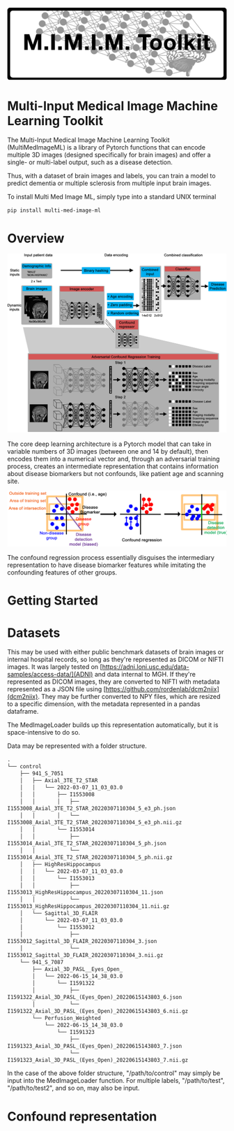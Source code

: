 ![ze logo](https://raw.githubusercontent.com/mleming/MultiMedImageML/main/.images/logo.png)

Multi-Input Medical Image Machine Learning Toolkit
==================================================

The Multi-Input Medical Image Machine Learning Toolkit (MultiMedImageML) is a library of Pytorch functions that can encode multiple 3D images (designed specifically for brain images) and offer a single- or multi-label output, such as a disease detection.

Thus, with a dataset of brain images and labels, you can train a model to predict dementia or multiple sclerosis from multiple input brain images.

To install Multi Med Image ML, simply type into a standard UNIX terminal

    pip install multi-med-image-ml


Overview
========

![ze figure](https://raw.githubusercontent.com/mleming/MultiMedImageML/main/.images/model_diagram.png)

The core deep learning architecture is a Pytorch model that can take in variable numbers of 3D images (between one and 14 by default), then encodes them into a numerical vector and, through an adversarial training process, creates an intermediate representation that contains information about disease biomarkers but not confounds, like patient age and scanning site.

![ze regress figure](https://raw.githubusercontent.com/mleming/MultiMedImageML/main/.images/regress_figure.png)

The confound regression process essentially disguises the intermediary representation to have disease biomarker features while imitating the confounding features of other groups.

Getting Started
===============

Datasets
========

This may be used with either public benchmark datasets of brain images or internal hospital records, so long as they're represented as DICOM or NIFTI images. It was largely tested on [https://adni.loni.usc.edu/data-samples/access-data/](ADNI) and data internal to MGH. If they're represented as DICOM images, they are converted to NIFTI with metadata represented as a JSON file using [https://github.com/rordenlab/dcm2niix](dcm2niix). They may be further converted to NPY files, which are resized to a specific dimension, with the metadata represented in a pandas dataframe.

The MedImageLoader builds up this representation automatically, but it is space-intensive to do so.

Data may be represented with a folder structure.

```
.
└── control
    ├── 941_S_7051
    │   ├── Axial_3TE_T2_STAR
    │   │   └── 2022-03-07_11_03_03.0
    │   │       ├── I1553008
    │   │       │   ├── I1553008_Axial_3TE_T2_STAR_20220307110304_5_e3_ph.json
    │   │       │   └── I1553008_Axial_3TE_T2_STAR_20220307110304_5_e3_ph.nii.gz
    │   │       └── I1553014
    │   │           ├── I1553014_Axial_3TE_T2_STAR_20220307110304_5_ph.json
    │   │           └── I1553014_Axial_3TE_T2_STAR_20220307110304_5_ph.nii.gz
    │   ├── HighResHippocampus
    │   │   └── 2022-03-07_11_03_03.0
    │   │       └── I1553013
    │   │           ├── I1553013_HighResHippocampus_20220307110304_11.json
    │   │           └── I1553013_HighResHippocampus_20220307110304_11.nii.gz
    │   └── Sagittal_3D_FLAIR
    │       └── 2022-03-07_11_03_03.0
    │           └── I1553012
    │               ├── I1553012_Sagittal_3D_FLAIR_20220307110304_3.json
    │               └── I1553012_Sagittal_3D_FLAIR_20220307110304_3.nii.gz
    └── 941_S_7087
        ├── Axial_3D_PASL__Eyes_Open_
        │   └── 2022-06-15_14_38_03.0
        │       └── I1591322
        │           ├── I1591322_Axial_3D_PASL_(Eyes_Open)_20220615143803_6.json
        │           └── I1591322_Axial_3D_PASL_(Eyes_Open)_20220615143803_6.nii.gz
        └── Perfusion_Weighted
            └── 2022-06-15_14_38_03.0
                └── I1591323
                    ├── I1591323_Axial_3D_PASL_(Eyes_Open)_20220615143803_7.json
                    └── I1591323_Axial_3D_PASL_(Eyes_Open)_20220615143803_7.nii.gz

```

In the case of the above folder structure, "/path/to/control" may simply be input into the MedImageLoader function. For multiple labels, "/path/to/test", "/path/to/test2", and so on, may also be input.

Confound representation
=======================


